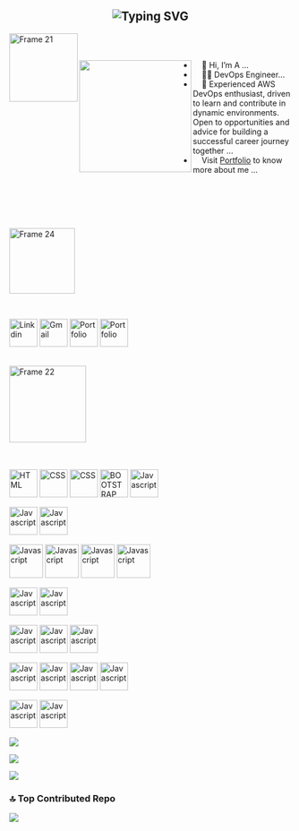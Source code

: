 

<h2 align="center"><img src="https://readme-typing-svg.demolab.com?font=Fira+Code&pause=1000&color=9B72FF&random=false&width=435&lines=%22Learning%2C+Living%2C+and+Leveling+up.%22" alt="Typing SVG" />

</h2>

<a href="https://vinodjangid07.github.io/" align="left"><img align="left" width="122" alt="Frame 21" src="https://github.com/vinodjangid07/vinodjangid07/assets/86096184/fc2c1204-e65d-442c-b3b2-c640474b91d6"></a>
<br><br>
<p align="left"><img align="left" src="https://user-images.githubusercontent.com/74038190/212746035-d5c61762-973c-44c0-aec7-887f3b7690e3.gif" width="200px"></p>
<ul align="right">
  <li align="left">&nbsp;&nbsp;&nbsp;&nbsp;👋 Hi, I’m A ...</li>
  <li align="left">&nbsp;&nbsp;&nbsp;&nbsp;👨‍💻 DevOps Engineer...</li>
<!--   <li align="left">&nbsp;&nbsp;&nbsp;&nbsp;&nbsp;</li> -->
  <li align="left">&nbsp;&nbsp;&nbsp;&nbsp;💞️ Experienced AWS DevOps enthusiast, driven to learn and contribute in dynamic environments. Open to opportunities and advice for building a successful career journey together ...</li>
  <li align="left">&nbsp;&nbsp;&nbsp;&nbsp;Visit  <a href="https://anandshetty.cloud/" target="_blank">Portfolio</a> to know more about me ...</li>
</ul>
<br><br><br><br>

<p align="left"><img width="117" alt="Frame 24" src="https://github.com/vinodjangid07/vinodjangid07/assets/86096184/fe9e5a0d-e48a-4fac-ba66-d6d99c368d54"></p>
<br>





<p align="left">
 <a href="https://linkedin.com/in/anand-p9731265371/" target="_blank"><img src="https://user-images.githubusercontent.com/74038190/235294012-0a55e343-37ad-4b0f-924f-c8431d9d2483.gif" alt="Linkdin" height="50" title="linkdin"></a>
  <a href="mailto:ashetti.devops@gmail.com" target="_blank"><img src="https://cdn.dribbble.com/users/199215/screenshots/10180559/media/e92f5499d15e13469e21eb081407b2dd.gif" alt="Gmail" height="50" title="Gmail"></a>
<!--   <a href="https://twitter.com/Vinod_Jangid07" target="_blank"><img src="https://github.com/vinodjangid07/vinodjangid07/assets/86096184/80ca6f4f-01a3-40db-a50f-77bde71f13ad" alt="Twitter" height="50" title="Twitter"></a> -->
<!--  <a href="https://www.instagram.com/vinod.jangid07/" target="_blank"><img src="https://github.com/vinodjangid07/vinodjangid07/assets/86096184/1de75b52-f87e-4394-975f-755b198d3536" alt="Instagram" height="50" title="Instagram"></a> -->
<!--   <a href="https://uiverse.io/profile/vinodjangid07" target="_blank"><img src="https://github.com/vinodjangid07/vinodjangid07/assets/86096184/b07ceafc-8cc1-4e4d-a5b4-e1846c40f0c2" alt="uiverse" height="50" title="Uiverse"></a> -->
<!--  <a href="https://codepen.io/vinodjangid07" target="_blank"><img src="https://github.com/vinodjangid07/vinodjangid07/assets/86096184/85960e4e-546e-4b2e-a2f5-0b7ae0a2e15d" alt="Codepen" height="50" title="Codepen"></a> -->
 <a href="https://vinodjangid07.github.io/" target="_blank"><img src="https://upload.wikimedia.org/wikipedia/commons/8/81/Portfolio_.gif" alt="Portfolio" height="50" title="Portfolio"></a>
  <a href="https://medium.com/@anandshetty010/" target="_blank"><img src="https://miro.medium.com/v2/resize:fit:679/1*00ZKQ1H980DMtrs3woE4Gg.gif" alt="Portfolio" height="50" title="Blog"></a>

 
</p>
<br>

<img width="137" alt="Frame 22" src="https://github.com/vinodjangid07/vinodjangid07/assets/86096184/96fc909c-2e49-4d81-8f7e-b46471d60e53">
<br><br><br>

<p align="">
  <img src="https://user-images.githubusercontent.com/74038190/212281775-b468df30-4edc-4bf8-a4ee-f52e1aaddc86.gif" alt="HTML" height="50" title="Git">
  <img src="https://user-images.githubusercontent.com/74038190/212257468-1e9a91f1-b626-4baa-b15d-5c385dfa7ed2.gif" alt="CSS" height="50" title="Github">
   <img src="https://encrypted-tbn0.gstatic.com/images?q=tbn:ANd9GcT_5ffW268J4PTbOD9tkNdMkFURlZ_J1Xik3a45DUF73Q&s" alt="CSS" height="50" title="CodeCommit">

  
  <img src="https://media.licdn.com/dms/image/C5622AQEl1ouiCEGSaA/feedshare-shrink_2048_1536/0/1654877696080?e=2147483647&v=beta&t=xcjAfMnFZN3E5A1MEzunbu5bMsJeJjs60asCnb7osOk" alt="BOOTSTRAP" height="50" title="AWS">
   <img src="https://cdnl.iconscout.com/lottie/premium/thumb/cloud-server-10912545-8825306.gif" alt="Javascript" height="50" title="Cloud Computing">
  
</p>

<p>

  <img src="https://i.pinimg.com/originals/21/bb/6e/21bb6e97a54399f9cbfd483188d1685b.gif" alt="Javascript" height="50" title="linux">
  <img src="https://media2.giphy.com/media/UUWoCd3WJIDTSOzbXs/200w.gif?cid=6c09b9521jd1qpushedy1nufiwcowml4v843yjx1ruaii9ea&ep=v1_gifs_search&rid=200w.gif&ct=g" alt="Javascript" height="50" title="Windows">
</p>

<p>
   <img src="https://cdn.dribbble.com/users/1096850/screenshots/3488730/jenkins.gif" alt="Javascript" height="60" title="Jenkins"> 
    <img src="https://encrypted-tbn0.gstatic.com/images?q=tbn:ANd9GcSPla_LhdBcOP5xv6D8VQl6YsJPcp65Sr1e3XKGw4bZMg&s" alt="Javascript" height="60" title="CodePipeline"> 

   <img src="https://i.pinimg.com/originals/f5/5e/80/f55e8059ea945abfd6804b887dd4a0af.gif" alt="Javascript" height="60" title="Docker">
     <img src="https://cdn.hashnode.com/res/hashnode/image/upload/v1682361045048/796f4815-0594-4c35-99d9-65d3bfa4d53e.gif" alt="Javascript" height="60" title="Kubernetes">
    

<p>
 
  <img src="https://newrelic.com/sites/default/files/styles/medium/public/quickstarts/images/icons/amazon-codebuild--logo.png?itok=Y6gczA_b" alt="Javascript" height="50" title="CodeBuild">
   <img src="https://miro.medium.com/v2/resize:fit:1400/0*ExbQKuXTXKh3zHIU.png" alt="Javascript" height="50" title="Maven">
</p>

<p>
   <img src="https://static-00.iconduck.com/assets.00/sonarqube-icon-512x125-4mf3yt3g.png" alt="Javascript" height="50" title="Sonarqube"> 
     <img src="https://static-00.iconduck.com/assets.00/file-type-terraform-icon-455x512-csyun60o.png" alt="Javascript" height="50" title="Terraform">
          <img src="https://static-00.iconduck.com/assets.00/ansible-icon-1024x1024-s7j1afye.png" alt="Javascript" height="50" title="Terraform">
    
   </p>

   <p>

 <img src="https://upload.wikimedia.org/wikipedia/commons/thumb/a/a1/Grafana_logo.svg/1200px-Grafana_logo.svg.png" alt="Javascript" height="50" title="Grafana ">
 

<img src="https://static-00.iconduck.com/assets.00/prometheus-icon-511x512-1vmxbcxr.png" alt="Javascript" height="50" title="Promethesus">
 <img src="https://media0.giphy.com/media/hO8uTzEOefFh3Yv5gm/giphy.gif?cid=6c09b952v6y7l4tcas8datufhdqp4plyezr307mo36nw9ocl&ep=v1_internal_gif_by_id&rid=giphy.gif&ct=s" alt="Javascript" height="50" title="Java">
 
<img src="https://cdn3d.iconscout.com/3d/premium/thumb/sql-11040597-8860421.png?f=webp" alt="Javascript" height="50" title="SQL">



     
   </p>

   <p>

<img src="https://encrypted-tbn0.gstatic.com/images?q=tbn:ANd9GcQRyKscHMlJRX5sVzrN1sWyzaWdtBw-FhqSougMxzp46w&s" alt="Javascript" height="50" title="Nexus">
<img src="https://snowsystem.net/wp-content/uploads/2020/02/Docker-hub.png" alt="Javascript" height="50" title="DockerHub">



   </p>








![](https://komarev.com/ghpvc/?username=AnandPattanashetti)

![](https://github-readme-stats.vercel.app/api?username=AnandPattanashetti&theme=dark&hide_border=false&include_all_commits=false&count_private=false)

![](https://github-readme-stats.vercel.app/api/top-langs/?username=AnandPattanashetti&theme=dark&hide_border=false&include_all_commits=false&count_private=false&layout=compact)

### 🔝 Top Contributed Repo
![](https://github-contributor-stats.vercel.app/api?username=Anandpattanashetti&limit=5&theme=dark&combine_all_yearly_contributions=true)

